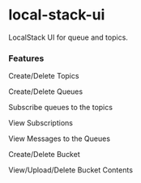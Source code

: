 # local-stack-ui
LocalStack UI for queue and topics.

### Features

Create/Delete Topics

Create/Delete Queues

Subscribe queues to the topics

View Subscriptions

View Messages to the Queues

Create/Delete Bucket

View/Upload/Delete Bucket Contents